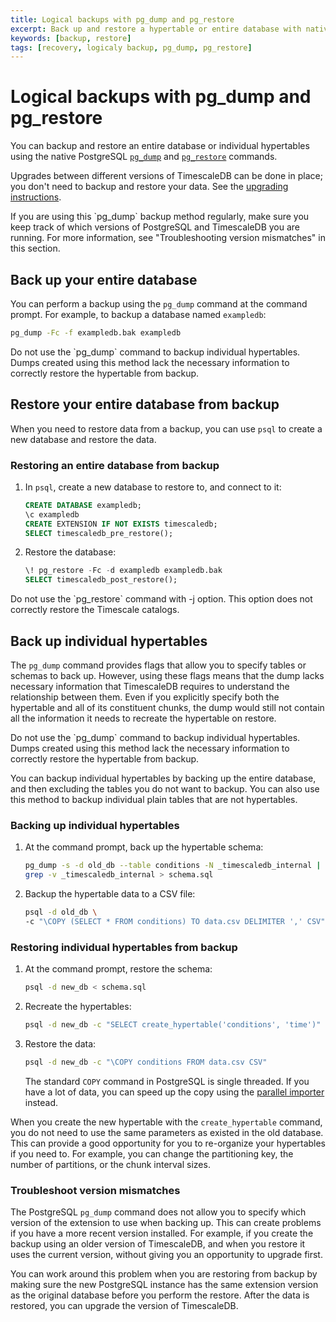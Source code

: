 ```yaml
---
title: Logical backups with pg_dump and pg_restore
excerpt: Back up and restore a hypertable or entire database with native PostgreSQL commands
keywords: [backup, restore]
tags: [recovery, logicaly backup, pg_dump, pg_restore]
---
```


# Logical backups with pg_dump and pg_restore
You can backup and restore an entire database or individual hypertables using
the native PostgreSQL [`pg_dump`][pg_dump] and [`pg_restore`][pg_restore]
commands.

Upgrades between different versions of TimescaleDB can be done in place; you
don't need to backup and restore your data. See
the [upgrading instructions][timescaledb-upgrade].

<highlight type="warning">
If you are using this `pg_dump` backup method regularly, make sure you keep
track of which versions of PostgreSQL and TimescaleDB you are running. For more
information, see "Troubleshooting version mismatches" in this section.
</highlight>

## Back up your entire database [](backup-entiredb)
You can perform a backup using the `pg_dump` command at the command prompt. For
example, to backup a database named `exampledb`:
```bash
pg_dump -Fc -f exampledb.bak exampledb
```

<highlight type="warning">
Do not use the `pg_dump` command to backup individual hypertables. Dumps created
using this method lack the necessary information to correctly restore the
hypertable from backup.
</highlight>

## Restore your entire database from backup
When you need to restore data from a backup, you can use `psql` to create a new
database and restore the data.

<procedure>

### Restoring an entire database from backup
1.  In `psql`, create a new database to restore to, and connect to it:
    ```sql
    CREATE DATABASE exampledb;
    \c exampledb
    CREATE EXTENSION IF NOT EXISTS timescaledb;
    SELECT timescaledb_pre_restore();
    ```
1.  Restore the database:
    ```sql
    \! pg_restore -Fc -d exampledb exampledb.bak
    SELECT timescaledb_post_restore();
    ```

</procedure>

<highlight type="warning">
Do not use the `pg_restore` command with -j option. This option does not 
correctly restore the Timescale catalogs.
</highlight>

## Back up individual hypertables [](backup-hypertable)
The `pg_dump` command provides flags that allow you to specify tables or schemas
to back up. However, using these flags means that the dump lacks necessary
information that TimescaleDB requires to understand the relationship between
them. Even if you explicitly specify both the hypertable and all of its
constituent chunks, the dump would still not contain all the information it
needs to recreate the hypertable on restore.

<highlight type="warning">
Do not use the `pg_dump` command to backup individual hypertables. Dumps created
using this method lack the necessary information to correctly restore the
hypertable from backup.
</highlight>

You can backup individual hypertables by backing up the entire database, and
then excluding the tables you do not want to backup. You can also use this
method to backup individual plain tables that are not hypertables.

<procedure>

### Backing up individual hypertables
1.  At the command prompt, back up the hypertable schema:
    ```bash
    pg_dump -s -d old_db --table conditions -N _timescaledb_internal | \
    grep -v _timescaledb_internal > schema.sql
    ```
1.  Backup the hypertable data to a CSV file:
    ```bash
    psql -d old_db \
    -c "\COPY (SELECT * FROM conditions) TO data.csv DELIMITER ',' CSV"
    ```

</procedure>

<procedure>

### Restoring individual hypertables from backup
1.  At the command prompt, restore the schema:
    ```bash
    psql -d new_db < schema.sql
    ```
1.  Recreate the hypertables:
    ```bash
    psql -d new_db -c "SELECT create_hypertable('conditions', 'time')"
    ```
1.  Restore the data:
    ```bash
    psql -d new_db -c "\COPY conditions FROM data.csv CSV"
    ```
    The standard `COPY` command in PostgreSQL is single threaded. If you have a
    lot of data, you can speed up the copy using the [parallel importer][]
    instead.

When you create the new hypertable with the `create_hypertable` command, you
do not need to use the same parameters as existed in the old database. This
can provide a good opportunity for you to re-organize your hypertables if
you need to. For example, you can change the partitioning key, the number of
partitions, or the chunk interval sizes.

</procedure>

### Troubleshoot version mismatches [](tshoot-version-mismatch)
The PostgreSQL `pg_dump` command does not allow you to specify which version of
the extension to use when backing up. This can create problems if you have a
more recent version installed. For example, if you create the backup using an
older version of TimescaleDB, and when you restore it uses the current version,
without giving you an opportunity to upgrade first.

You can work around this problem when you are restoring from backup by making
sure the new PostgreSQL instance has the same extension version as the original
database before you perform the restore. After the data is restored, you can
upgrade the version of TimescaleDB.

[parallel importer]: https://github.com/timescale/timescaledb-parallel-copy
[pg_dump]: https://www.postgresql.org/docs/current/static/app-pgdump.html
[pg_restore]: https://www.postgresql.org/docs/current/static/app-pgrestore.html
[timescaledb-upgrade]: /timescaledb/:currentVersion:/how-to-guides/update-timescaledb/
